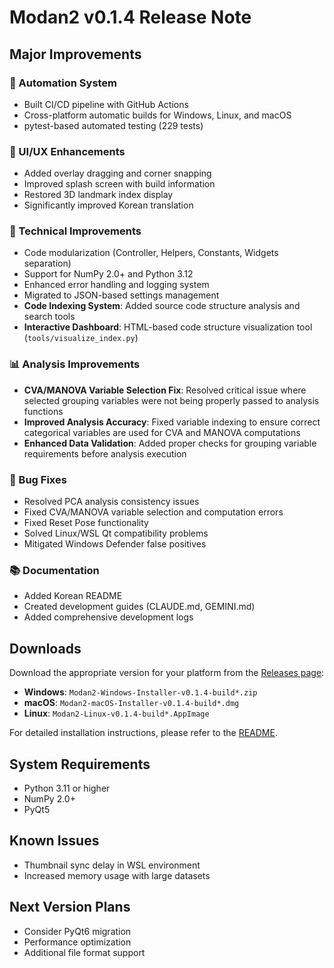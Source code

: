 # Modan2 v0.1.4 Release Note

## Major Improvements

### 🚀 Automation System
- Built CI/CD pipeline with GitHub Actions
- Cross-platform automatic builds for Windows, Linux, and macOS
- pytest-based automated testing (229 tests)

### 🎨 UI/UX Enhancements
- Added overlay dragging and corner snapping
- Improved splash screen with build information
- Restored 3D landmark index display
- Significantly improved Korean translation

### 🔧 Technical Improvements
- Code modularization (Controller, Helpers, Constants, Widgets separation)
- Support for NumPy 2.0+ and Python 3.12
- Enhanced error handling and logging system
- Migrated to JSON-based settings management
- **Code Indexing System**: Added source code structure analysis and search tools
- **Interactive Dashboard**: HTML-based code structure visualization tool (`tools/visualize_index.py`)

### 📊 Analysis Improvements
- **CVA/MANOVA Variable Selection Fix**: Resolved critical issue where selected grouping variables were not being properly passed to analysis functions
- **Improved Analysis Accuracy**: Fixed variable indexing to ensure correct categorical variables are used for CVA and MANOVA computations
- **Enhanced Data Validation**: Added proper checks for grouping variable requirements before analysis execution

### 🐛 Bug Fixes
- Resolved PCA analysis consistency issues
- Fixed CVA/MANOVA variable selection and computation errors
- Fixed Reset Pose functionality
- Solved Linux/WSL Qt compatibility problems
- Mitigated Windows Defender false positives

### 📚 Documentation
- Added Korean README
- Created development guides (CLAUDE.md, GEMINI.md)
- Added comprehensive development logs

## Downloads

Download the appropriate version for your platform from the [Releases page](https://github.com/jikhanjung/Modan2/releases):

- **Windows**: `Modan2-Windows-Installer-v0.1.4-build*.zip`
- **macOS**: `Modan2-macOS-Installer-v0.1.4-build*.dmg`
- **Linux**: `Modan2-Linux-v0.1.4-build*.AppImage`

For detailed installation instructions, please refer to the [README](https://github.com/jikhanjung/Modan2#installation).

## System Requirements
- Python 3.11 or higher
- NumPy 2.0+
- PyQt5

## Known Issues
- Thumbnail sync delay in WSL environment
- Increased memory usage with large datasets

## Next Version Plans
- Consider PyQt6 migration
- Performance optimization
- Additional file format support